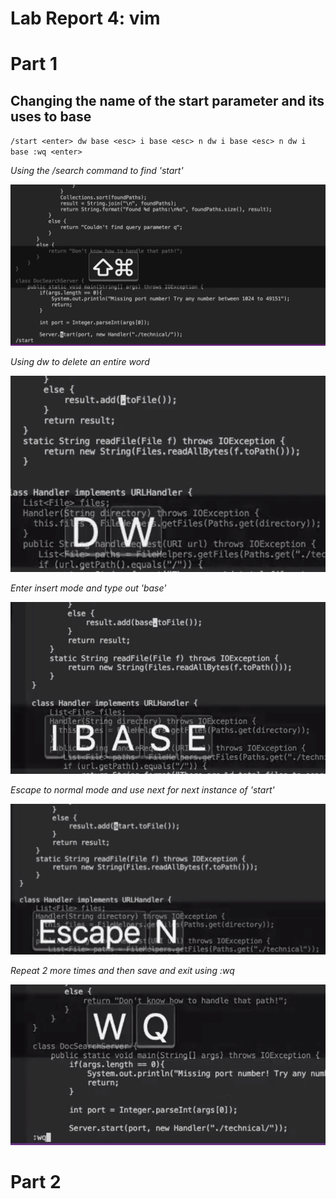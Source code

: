# Lab Report 4: vim

# Part 1

## Changing the name of the start parameter and its uses to base

`` /start <enter> dw base <esc> i base <esc> n dw i base <esc> n dw i base :wq <enter> ``

*Using the /search command to find 'start'*

![vim_start](vim_start.png)

*Using dw to delete an entire word*

![dw](dw.png)

*Enter insert mode and type out 'base'*

![insert_base](insert_base.png)

*Escape to normal mode and use next for next instance of 'start'*

![n_find_start](n_find_start.png)

*Repeat 2 more times and then save and exit using :wq*

![vim_save_quit](vim_save_quit.png)

# Part 2














